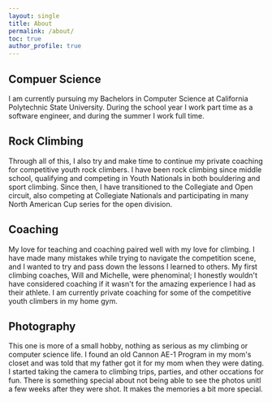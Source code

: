 ```yaml
---
layout: single 
title: About
permalink: /about/
toc: true
author_profile: true
---
```

## Compuer Science
I am currently pursuing my Bachelors in Computer Science at California Polytechnic State University. During the school year I work part time as a software engineer, and during the summer I work full time. 
## Rock Climbing
Through all of this, I also try and make time to continue my private coaching for competitive youth rock climbers. I have been rock climbing since middle school, qualifying and competing in Youth Nationals in both bouldering and sport climbing. Since then, I have transitioned to the Collegiate and Open circuit, also competing at Collegiate Nationals and participating in many North American Cup series for the open division. 
## Coaching
My love for teaching and coaching paired well with my love for climbing. I have made many mistakes while trying to navigate the competition scene, and I wanted to try and pass down the lessons I learned to others. My first climbing coaches, Will and Michelle, were phenominal; I honestly wouldn't have considered coaching if it wasn't for the amazing experience I had as their athlete. I am currently private coaching for some of the competitive youth climbers in my home gym. 
## Photography
This one is more of a small hobby, nothing as serious as my climbing or computer science life. I found an old Cannon AE-1 Program in my mom's closet and was told that my father got it for my mom when they were dating. I started taking the camera to climbing trips, parties, and other occations for fun. There is something special about not being able to see the photos unitl a few weeks after they were shot. It makes the memories a bit more special. 

